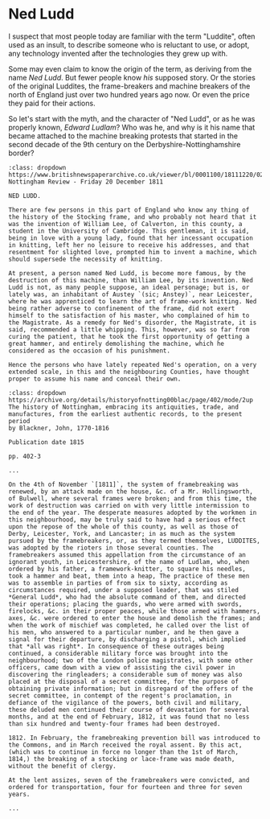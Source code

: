 # Ned Ludd

I suspect that most people today are familiar with the term "Luddite", often used as an insult, to describe someone who is reluctant to use, or adopt, any technology invented after the technologies they grew up with.

Some may even claim to know the origin of the term, as deriving from the name *Ned Ludd*. But fewer people know *his* supposed story. Or the stories of the original Luddites, the frame-breakers and machine breakers of the north of England just over two hundred years ago now. Or even the price they paid for their actions.

So let's start with the myth, and the character of "Ned Ludd", or as he was properly known, *Edward Ludlam*? Who was he, and why is it his name that became attached to the machine breaking protests that started in the second decade of the 9th century on the Derbyshire-Nottinghamshire border?

```{admonition} Ned Ludd, 1811
:class: dropdown
https://www.britishnewspaperarchive.co.uk/viewer/bl/0001100/18111220/022/0003
Nottingham Review - Friday 20 December 1811

NED LUDD.

There are few persons in this part of England who know any thing of the history of the Stocking frame, and who probably not heard that it was the invention of William Lee, of Calverton, in this county, a student in the University of Cambridge. This gentleman, it is said, being in love with a young lady, found that her incessant occupation in knitting, left her no leisure to receive his addresses, and that resentment for slighted love, prompted him to invent a machine, which should supersede the necessity of knitting.

At present, a person named Ned Ludd, is become more famous, by the destruction of this machine, than William Lee, by its invention. Ned Ludd is not, as many people suppose, an ideal personage; but is, or lately was, an inhabitant of Austey `(sic; Anstey)`, near Leicester, where he was apprenticed to learn the art of frame-work knitting. Ned being rather adverse to confinement of the frame, did not exert himself to the satisfaction of his master, who complained of him to the Magistrate. As a remedy for Ned's disorder, the Magistrate, it is said, recommended a little whipping. This, however, was so far from curing the patient, that he took the first opportunity of getting a great hammer, and entirely demolishing the machine, which he considered as the occasion of his punishment.

Hence the persons who have lately repeated Ned's operation, on a very extended scale, in this and the neighbouring Counties, have thought proper to assume his name and conceal their own.
```

```{admonition} An ignorant youth, by the name of Ludlam, 1815
:class: dropdown
https://archive.org/details/historyofnotting00blac/page/402/mode/2up
The history of Nottingham, embracing its antiquities, trade, and manufactures, from the earliest authentic records, to the present period
by Blackner, John, 1770-1816

Publication date 1815

pp. 402-3

...

On the 4th of November `[1811]`, the system of framebreaking was renewed, by an attack made on the house, &c. of a Mr. Hollingsworth, of Bulwell, where several frames were broken; and from this time, the work of destruction was carried on with very little intermission to the end of the year. The desperate measures adopted by the workmen in this neighbourhood, may be truly said to have had a serious effect upon the repose of the whole of this county, as well as those of Derby, Leicester, York, and Lancaster; in as much as the system pursued by the framebreakers, or, as they termed themselves, LUDDITES, was adopted by the rioters in those several counties. The framebreakers assumed this appellation from the circumstance of an ignorant youth, in Leicestershire, of the name of Ludlam, who, when ordered by his father, a framework-knitter, to square his needles, took a hammer and beat, them into a heap, The practice of these men was to assemble in parties of from six to sixty, according as circumstances required, under a supposed leader, that was stiled *General Ludd*, who had the absolute command of them, and directed their operations; placing the guards, who were armed with swords, firelocks, &c. in their proper peaces, while those armed with hammers, axes, &c. were ordered to enter the house and demolish the frames; and when the work of mischief was completed, he called over the list of his men, who answered to a particular number, and he then gave a signal for their departure, by discharging a pistol, which implied that *all was right*. In consequence of these outrages being continued, a considerable military force was brought into the neighbourhood; two of the London police magistrates, with some other officers, came down with a view of assisting the civil power in discovering the ringleaders; a considerable sum of money was also placed at the disposal of a secret committee, for the purpose of obtaining private information; but in disregard of the offers of the secret committee, in contempt of the regent's proclamation, in defiance of the vigilance of the powers, both civil and military, these deluded men continued their course of devastation for several months, and at the end of February, 1812, it was found that no less than six hundred and twenty-four frames had been destroyed.

1812. In February, the framebreaking prevention bill was introduced to the Commons, and in March received the royal assent. By this act, (which was to continue in force no longer than the 1st of March, 1814,) the breaking of a stocking or lace-frame was made death, without the benefit of clergy.

At the lent assizes, seven of the framebreakers were convicted, and ordered for transportation, four for fourteen and three for seven years.

...
```
